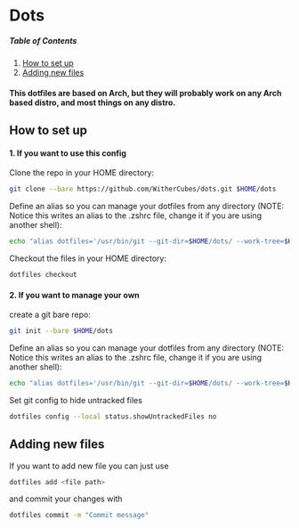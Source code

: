 # Dots

##### Table of Contents  
1. [How to set up](#setup)  
2. [Adding new files](#adding_files)  

#### This dotfiles are based on Arch, but they will probably work on any Arch based distro, and most things on any distro.

<a name="setup"/>

## How to set up

#### 1. If you want to use this config
Clone the repo in your HOME directory:
```bash
git clone --bare https://github.com/WitherCubes/dots.git $HOME/dots
```

Define an alias so you can manage your dotfiles from any directory (NOTE: Notice this writes an alias to the .zshrc file, change it if you are using another shell):
```bash
echo "alias dotfiles='/usr/bin/git --git-dir=$HOME/dots/ --work-tree=$HOME'" >> $HOME/.zshrc
```

Checkout the files in your HOME directory:
```bash
dotfiles checkout
```

#### 2. If you want to manage your own

create a git bare repo:
```bash
git init --bare $HOME/dots
```

Define an alias so you can manage your dotfiles from any directory (NOTE: Notice this writes an alias to the .zshrc file, change it if you are using another shell):
```bash
echo "alias dotfiles='/usr/bin/git --git-dir=$HOME/dots/ --work-tree=$HOME'" >> $HOME/.zshrc
```

Set git config to hide untracked files
```bash
dotfiles config --local status.showUntrackedFiles no
```

<a name="adding_files"/>

## Adding new files

If you want to add new file you can just use
```bash
dotfiles add <file path>
```
and commit your changes with 
```bash
dotfiles commit -m "Commit message"
```
